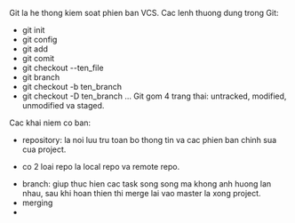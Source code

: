 Git la he thong kiem soat phien ban VCS.
Cac lenh thuong dung trong Git:
- git init
- git config
- git add
- git comit
- git checkout --ten_file
- git branch
- git checkout -b ten_branch
- git checkout -D ten_branch
...
Git gom 4 trang thai: untracked, modified, unmodified va staged.

Cac khai niem co ban:
- repository: la noi luu tru toan bo thong tin va cac phien ban chinh sua cua project.
+ co 2 loai repo la local repo va remote repo.
- branch: giup thuc hien cac task song song ma khong anh huong lan nhau, sau khi hoan thien thi merge lai vao master la xong project.
- merging
-